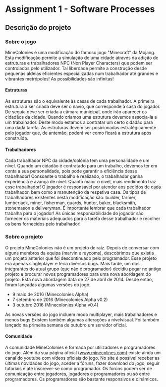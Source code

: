 # Assignment 1 - Software Processes #

## Descrição do projeto ##

### Sobre o jogo ###

MineColonies é uma modificação do famoso jogo "Minecraft" da Mojang. Esta modificação permite a simulação de uma cidade através
da adição de estruturas e trabalhadores NPC (Non Player Characters) que podem ser controlados pelo utilizador. Tal liberdade permite
a construção desde pequenas aldeias eficientes especializadas num trabalhador até grandes e vibrantes metrópoles! As possibilidades
são infinitas!

#### Estruturas ####

As estruturas são o equivalente às casas de cada trabalhador. A primeira estrutura a ser criada deve ser o navio, que corresponde
à casa do jogador. De seguia deve ser criada a câmara municipal, onde irão aparecer os cidadãos da cidade. Quando criamos uma estrutura
devemos associa-la a um trabalhador. Deste modo estamos a contratar um certo cidadão para uma dada tarefa. As estruturas devem ser
posicionadas estratégicamente pelo jogador que, de antemão, poderá ver como ficará a estrutura após construída. 

#### Trabalhadores ####

Cada trabalhador NPC da cidade/colónia tem uma personalidade e um nível. Quando um cidadão é contratado para um trabalho, devemos
ter em conta a sua personalidade, pois pode garantir a eficiência desse trabalhador! Consoante o trabalho é realizado, o trabalhador 
ganha experiência e avança de nível. Quanto maior o nivel, mais rendimento traz esse trabalhador! O jogador é responsável por 
atender aos pedidos de cada trabalhador, bem como a manutenção da respetiva casa.
Os tipos de trabalhadores existentes nesta modificação são: builder, farmer, lumberjack, miner, fisherman, guards, hunter, baker,
blacksmith, stonemason e deliveryman.
É importante lembrar que cada trabalhador trabalha para o jogador! As únicas responsabilidade do jogador são fornecer os materiais
adequados para a tarefa desse trabalhador e recolher os bens fornecidos pelo trabalhador!

### Sobre o projeto ###
 
O projeto MineColonies não é um projeto de raíz. Depois de conversar com alguns membros da equipa (marvin e raycoms), descobrimos que existia um projeto anterior 
que foi descontinuado pelo programador. Esse projeto era apenas singleplayer e teria diversos bugs. Mais tarde, um dos integrantes do atual grupo (que não é
programador) decidiu pegar no antigo projeto e procurar novos programadores para uma nova abordagem do projeto. Esta nova abordagem data de 27 de abril de 2014.
Desde então, foram lançadas algumas versões do jogo:
 * 9 maio de 2016 (Minecolonies Alpha)
 * 7 setembro de 2016 (Minecolonies Alpha v0.2)
 * 3 outubro 2016 (Minecolonies Alpha v0.4)
 
As novas versões do jogo incluem modo multiplayer, mais trabalhadores e menos bugs.Existem também algumas alterações a nívelvisual.
 Foi também lançado na primeira semana de outubro um servidor oficial.

#### Comunidade ####

A comunidade MineColonies é formada por utilizadores e programadores do jogo. Além da sua página oficial (www.minecolines.com) existe ainda um canal do youtube 
com vídeos oficiais do jogo. No site é possível receber as últimas novidades do jogo, aceder a fóruns, fazer download do jogo, seguir tutoriais e até inscrever-se
como programador.
Os forúns podem ser de comunicação entre jogadores, jogadores e programadores ou só entre programadores. Os programadores são bastante responsivos e dinâmicos.




